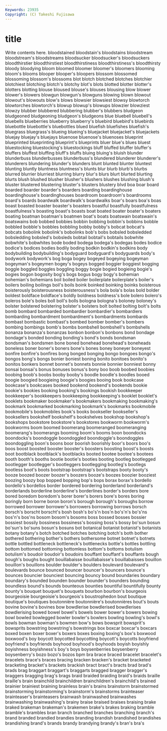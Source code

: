 ```yaml
---
Keywords: 23935 
Copyright: (C) Takeshi Fujisawa
---
```


# title

Write contents here.
bloodstained bloodstain's bloodstains
bloodstream bloodstream's bloodstreams bloodsucker bloodsucker's bloodsuckers bloodthirstier bloodthirstiest bloodthirstiness bloodthirstiness's
bloodthirsty bloody bloodying bloom bloomed bloomer bloomer's bloomers blooming bloom's
blooms blooper blooper's bloopers blossom blossomed blossoming blossom's blossoms blot
blotch blotched blotches blotchier blotchiest blotching blotch's blotchy blot's blots
blotted blotter blotter's blotters blotting blouse bloused blouse's blouses blousing
blow blower blower's blowers blowgun blowgun's blowguns blowing blown blowout
blowout's blowouts blow's blows blowsier blowsiest blowsy blowtorch blowtorches blowtorch's
blowup blowup's blowups blowzier blowziest blowzy blubber blubbered blubbering blubber's
blubbers bludgeon bludgeoned bludgeoning bludgeon's bludgeons blue bluebell bluebell's bluebells
blueberries blueberry blueberry's bluebird bluebird's bluebirds bluebottle bluebottle's bluebottles blued
bluefish bluefishes bluefish's bluegrass bluegrass's blueing blueing's bluejacket bluejacket's bluejackets
bluejay bluejay's bluejays bluenose bluenose's bluenoses blueprint blueprinted blueprinting blueprint's
blueprints bluer blue's blues bluest bluestocking bluestocking's bluestockings bluff bluffed
bluffer bluffer's bluffers bluffest bluffing bluff's bluffs bluing bluing's bluish
blunder blunderbuss blunderbusses blunderbuss's blundered blunderer blunderer's blunderers blundering blunder's
blunders blunt blunted blunter bluntest blunting bluntly bluntness bluntness's blunts
blur blurb blurb's blurbs blurred blurrier blurriest blurring blurry blur's
blurs blurt blurted blurting blurts blush blushed blusher blusher's blushers
blushes blushing blush's bluster blustered blustering bluster's blusters blustery blvd
boa boar board boarded boarder boarder's boarders boarding boardinghouse boardinghouse's
boardinghouses boardroom boardroom's boardrooms board's boards boardwalk boardwalk's boardwalks boar's
boars boa's boas boast boasted boaster boaster's boasters boastful boastfully
boastfulness boastfulness's boasting boast's boasts boat boated boater boater's boaters
boating boatman boatman's boatmen boat's boats boatswain boatswain's boatswains bob
bobbed bobbies bobbin bobbing bobbin's bobbins bobble bobbled bobble's bobbles
bobbling bobby bobby's bobcat bobcat's bobcats bobolink bobolink's bobolinks bob's
bobs bobsled bobsledded bobsledding bobsled's bobsleds bobtail bobtail's bobtails bobwhite
bobwhite's bobwhites bode boded bodega bodega's bodegas bodes bodice bodice's
bodices bodies bodily boding bodkin bodkin's bodkins body bodybuilding bodybuilding's
bodyguard bodyguard's bodyguards body's bodywork bodywork's bog boga bogey bogeyed
bogeying bogeyman bogeyman's bogeymen bogey's bogeys bogged boggier boggiest bogging
boggle boggled boggles boggling boggy bogie bogied bogieing bogie's bogies
bogon bogosity bog's bogs bogus bogy bogy's bohemian bohemian's bohemians
boil boiled boiler boilerplate boilerplate's boiler's boilers boiling boilings boil's
boils boink boinked boinking boinks boisterous boisterously boisterousness boisterousness's bola
bola's bolas bold bolder boldest boldface boldface's boldly boldness boldness's
bole bolero bolero's boleros bole's boles boll boll's bolls bologna
bologna's boloney boloney's bolster bolstered bolstering bolster's bolsters bolt bolted
bolting bolt's bolts bomb bombard bombarded bombardier bombardier's bombardiers bombarding
bombardment bombardment's bombardments bombards bombast bombastic bombast's bombed bomber bomber's
bombers bombing bombings bomb's bombs bombshell bombshell's bombshells bonanza bonanza's
bonanzas bonbon bonbon's bonbons bond bondage bondage's bonded bonding bonding's
bond's bonds bondsman bondsman's bondsmen bone boned bonehead bonehead's boneheads
boneless boner boner's boners bone's bones boney boneyer boneyest bonfire
bonfire's bonfires bong bonged bonging bongo bongoes bongo's bongos bong's
bongs bonier boniest boning bonito bonitoes bonito's bonitos bonkers bonnet
bonnet's bonnets bonnie bonnier bonniest bonny bonsai bonsai's bonus bonuses
bonus's bony boo boob boobed boobies boobing boob's boobs booby
booby's boodle boodle's boodles booed boogie boogied boogieing boogie's boogies
booing book bookcase bookcase's bookcases booked bookend bookend's bookends bookie
bookie's bookies booking booking's bookings bookish bookkeeper bookkeeper's bookkeepers bookkeeping
bookkeeping's booklet booklet's booklets bookmaker bookmaker's bookmakers bookmaking bookmaking's bookmark
bookmarked bookmarking bookmark's bookmarks bookmobile bookmobile's bookmobiles book's books bookseller
bookseller's booksellers bookshelf bookshelf's bookshelves bookshop bookshop's bookshops bookstore bookstore's
bookstores bookworm bookworm's bookworms boom boomed boomerang boomeranged boomeranging boomerang's
boomerangs booming boom's booms boon boondocks boondocks's boondoggle boondoggled boondoggle's
boondoggles boondoggling boon's boons boor boorish boorishly boor's boors boo's
boos boost boosted booster booster's boosters boosting boost's boosts boot
bootblack bootblack's bootblacks booted bootee bootee's bootees booth booth's booths
bootie bootie's booties booting bootleg bootlegged bootlegger bootlegger's bootleggers bootlegging
bootleg's bootlegs bootless boot's boots bootstrap bootstrap's bootstraps booty booty's
booze boozed boozer boozer's boozers booze's boozes boozier booziest boozing
boozy bop bopped bopping bop's bops borax borax's bordello bordello's
bordellos border bordered bordering borderland borderland's borderlands borderline borderline's borderlines
border's borders bore bored boredom boredom's borer borer's borers bore's
bores boring boringly born borne boron boron's borough borough's boroughs
borrow borrowed borrower borrower's borrowers borrowing borrows borsch borsch's borscht
borscht's bosh bosh's bo's'n bos'n bo's'n's bo's'ns bos'n's bos'ns bosom
bosom's bosoms boss bossed bosses bossier bossiest bossily bossiness bossiness's
bossing boss's bossy bo'sun bosun bo'sun's bo'suns bosun's bosuns bot
botanical botanist botanist's botanists botany botany's botch botched botches botching
botch's both bother bothered bothering bother's bothers bothersome botnet botnet's
botnets bottle bottled bottleneck bottleneck's bottlenecks bottle's bottles bottling bottom
bottomed bottoming bottomless bottom's bottoms botulism botulism's boudoir boudoir's boudoirs
bouffant bouffant's bouffants bough bough's boughs bought bouillabaisse bouillabaisse's bouillabaisses
bouillon bouillon's bouillons boulder boulder's boulders boulevard boulevard's boulevards bounce
bounced bouncer bouncer's bouncers bounce's bounces bouncier bounciest bouncing bouncy
bound boundaries boundary boundary's bounded bounden bounder bounder's bounders bounding
boundless bound's bounds bounteous bounties bountiful bountifully bounty bounty's bouquet
bouquet's bouquets bourbon bourbon's bourgeois bourgeoisie bourgeoisie's bourgeois's boustrophedon bout
boutique boutique's boutiques boutonnière boutonnière's boutonnières bout's bouts bovine bovine's
bovines bow bowdlerise bowdlerised bowdlerises bowdlerising bowed bowel bowel's bowels
bower bower's bowers bowing bowl bowled bowlegged bowler bowler's bowlers
bowling bowling's bowl's bowls bowman bowman's bowmen bow's bows bowsprit
bowsprit's bowsprits bowstring bowstring's bowstrings box boxcar boxcar's boxcars boxed
boxen boxer boxer's boxers boxes boxing boxing's box's boxwood boxwood's
boy boycott boycotted boycotting boycott's boycotts boyfriend boyfriend's boyfriends boyhood
boyhood's boyhoods boyish boyishly boyishness boyishness's boy's boys boysenberries boysenberry
boysenberry's bozo bozo's bozos bpm bra brace braced bracelet bracelet's
bracelets brace's braces bracing bracken bracken's bracket bracketed bracketing bracket's
brackets brackish bract bract's bracts brad brad's brads brag braggart
braggart's braggarts bragged bragger bragger's braggers bragging brag's brags braid
braided braiding braid's braids braille braille's brain brainchild brainchildren brainchildren's
brainchild's brained brainier brainiest braining brainless brain's brains brainstorm brainstormed
brainstorming brainstorming's brainstorm's brainstorms brainteaser brainteaser's brainteasers brainwash brainwashed brainwashes
brainwashing brainwashing's brainy braise braised braises braising brake braked brakeman
brakeman's brakemen brake's brakes braking bramble bramble's brambles bran branch
branched branches branching branch's brand branded brandied brandies branding brandish
brandished brandishes brandishing brand's brands brandy brandying brandy's bran's bra's
